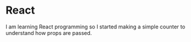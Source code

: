 # React
I am learning React programming so I started making a simple counter to understand how props are passed.
